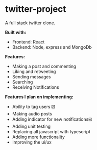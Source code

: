 # twitter-project
A full stack twitter clone.

**Built with:**
- Frontend: React
- Backend: Node, express and MongoDb

**Features:**
- Making a post and commenting
- Liking and retweeting
- Sending messages
- Searching
- Receiving Notifications

**Features I plan on implementing:**
- Ability to tag users ☑️
- Making audio posts
- Adding indicator for new notifications☑️
- Adding unit testing
- Replacing all javascript with typescript
- Adding more functionality
- Improving the ui/ux
